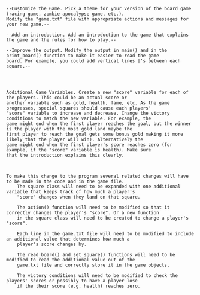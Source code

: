 
    --Customize the Game. Pick a theme for your version of the board game (racing game, zombie apocalypse game, etc.). 
    Modify the "game.txt" file with appropriate actions and messages for your new game.--

    --Add an introduction. Add an introduction to the game that explains the game and the rules for how to play.--

    --Improve the output. Modify the output in main() and in the print_board() function to make it easier to read the game 
    board. For example, you could add vertical lines |'s between each square.--

    
    
    
    Additional Game Variables. Create a new "score" variable for each of the players. This could be an actual score or 
    another variable such as gold, health, fame, etc. As the game progresses, special squares should cause each players' 
    "score" variable to increase and decrease. Change the victory conditions to match the new variable. For example, the 
    game might end when the first player reaches the goal, but the winner is the player with the most gold (and maybe the 
    first player to reach the goal gets some bonus gold making it more likely that the player will win). Alternatively the 
    game might end when the first player's score reaches zero (for example, if the "score" variable is health). Make sure 
    that the introduction explains this clearly.

     

    To make this change to the program several related changes will have to be made in the code and in the game file.
        The square class will need to be expanded with one additional variable that keeps track of how much a player's 
        "score" changes when they land on that square.

        The action() function will need to be modified so that it correctly changes the player's "score". Or a new function 
        in the square class will need to be created to change a player's "score".

        Each line in the game.txt file will need to be modified to include an additional value that determines how much a 
        player's score changes by.

        The read_board() and set_square() functions will need to be modified to read the additional value out of the 
        game.txt file and correctly store it in the game objects.

        The victory conditions will need to be modified to check the players' scores or possibly to have a player lose 
        if the their score (e.g. health) reaches zero.
